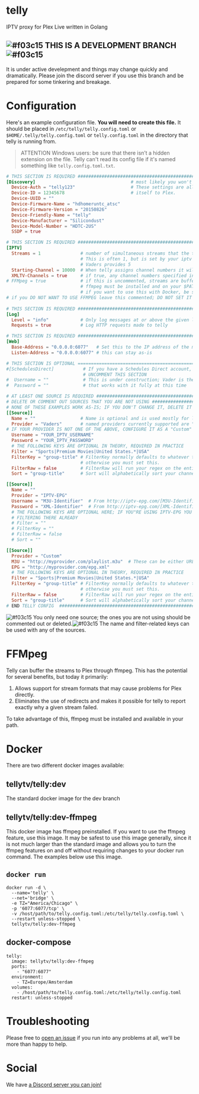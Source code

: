 # telly

IPTV proxy for Plex Live written in Golang

## ![#f03c15](https://placehold.it/15/f03c15/000000?text=+) THIS IS A DEVELOPMENT BRANCH ![#f03c15](https://placehold.it/15/f03c15/000000?text=+)

It is under active develepment and things may change quickly and dramatically.  Please join the discord server if you use this branch and be prepared for some tinkering and breakage.

# Configuration

Here's an example configuration file. **You will need to create this file.**  It should be placed in `/etc/telly/telly.config.toml` or `$HOME/.telly/telly.config.toml` or `telly.config.toml` in the directory that telly is running from.

> ATTENTION Windows users: be sure that there isn’t a hidden extension on the file.  Telly can't read its config file if it's named something like `telly.config.toml.txt`.

```toml
# THIS SECTION IS REQUIRED ########################################################################
[Discovery]                                    # most likely you won't need to change anything here
  Device-Auth = "telly123"                     # These settings are all related to how telly identifies
  Device-ID = 12345678                         # itself to Plex.
  Device-UUID = ""
  Device-Firmware-Name = "hdhomeruntc_atsc"
  Device-Firmware-Version = "20150826"
  Device-Friendly-Name = "telly"
  Device-Manufacturer = "Silicondust"
  Device-Model-Number = "HDTC-2US"
  SSDP = true

# THIS SECTION IS REQUIRED ########################################################################
[IPTV]
  Streams = 1               # number of simultaneous streams that the telly virtual DVR will provide
                            # This is often 1, but is set by your iptv provider; for example, 
                            # Vaders provides 5
  Starting-Channel = 10000  # When telly assigns channel numbers it will start here
  XMLTV-Channels = true     # if true, any channel numbers specified in your M3U file will be used.
# FFMpeg = true             # if this is uncommented, streams are buffered through ffmpeg; 
                            # ffmpeg must be installed and on your $PATH
                            # if you want to use this with Docker, be sure you use the correct docker image
# if you DO NOT WANT TO USE FFMPEG leave this commented; DO NOT SET IT TO FALSE
  
# THIS SECTION IS REQUIRED ########################################################################
[Log]
  Level = "info"            # Only log messages at or above the given level. [debug, info, warn, error, fatal]
  Requests = true           # Log HTTP requests made to telly

# THIS SECTION IS REQUIRED ########################################################################
[Web]
  Base-Address = "0.0.0.0:6077"   # Set this to the IP address of the machine telly runs on
  Listen-Address = "0.0.0.0:6077" # this can stay as-is

# THIS SECTION IS OPTIONAL ========================================================================
#[SchedulesDirect]           # If you have a Schedules Direct account, fill in details and then
                             # UNCOMMENT THIS SECTION
#  Username = ""             # This is under construction; Vader is the only provider
#  Password = ""             # that works with it fully at this time

# AT LEAST ONE SOURCE IS REQUIRED #################################################################
# DELETE OR COMMENT OUT SOURCES THAT YOU ARE NOT USING ############################################
# NONE OF THESE EXAMPLES WORK AS-IS; IF YOU DON'T CHANGE IT, DELETE IT ############################
[[Source]]
  Name = ""                 # Name is optional and is used mostly for logging purposes
  Provider = "Vaders"       # named providers currently supported are "Vaders", "area51", "Iris"
# IF YOUR PROVIDER IS NOT ONE OF THE ABOVE, CONFIGURE IT AS A "Custom" PROVIDER; SEE BELOW
  Username = "YOUR_IPTV_USERNAME"
  Password = "YOUR_IPTV_PASSWORD"
  # THE FOLLOWING KEYS ARE OPTIONAL IN THEORY, REQUIRED IN PRACTICE
  Filter = "Sports|Premium Movies|United States.*|USA"
  FilterKey = "group-title" # FilterKey normally defaults to whatever the provider file says is best, 
                            # otherwise you must set this.
  FilterRaw = false         # FilterRaw will run your regex on the entire line instead of just specific keys.
  Sort = "group-title"      # Sort will alphabetically sort your channels by the M3U key provided

[[Source]]
  Name = ""
  Provider = "IPTV-EPG"
  Username = "M3U-Identifier"  # From http://iptv-epg.com/[M3U-Identifier].m3u
  Password = "XML-Identifier"  # From http://iptv-epg.com/[XML-Identifier].xml
  # THE FOLLOWING KEYS ARE OPTIONAL HERE; IF YOU"RE USING IPTV-EPG YOU'FE PROBABLY DONE YOUR
  # FILTERING THERE ALREADY
  # Filter = ""
  # FilterKey = ""
  # FilterRaw = false
  # Sort = ""

[[Source]]
  Provider = "Custom"
  M3U = "http://myprovider.com/playlist.m3u"  # These can be either URLs or fully-qualified paths.
  EPG = "http://myprovider.com/epg.xml"
  # THE FOLLOWING KEYS ARE OPTIONAL IN THEORY, REQUIRED IN PRACTICE
  Filter = "Sports|Premium Movies|United States.*|USA"
  FilterKey = "group-title" # FilterKey normally defaults to whatever the provider file says is best, 
                            # otherwise you must set this.
  FilterRaw = false         # FilterRaw will run your regex on the entire line instead of just specific keys.
  Sort = "group-title"      # Sort will alphabetically sort your channels by the M3U key provided
# END TELLY CONFIG  ###############################################################################
```
![#f03c15](https://placehold.it/15/f03c15/000000?text=+) You only need one source; the ones you are not using should be commented out or deleted.![#f03c15](https://placehold.it/15/f03c15/000000?text=+)  The name and filter-related keys can be used with any of the sources.

# FFMpeg

Telly can buffer the streams to Plex through ffmpeg.  This has the potential for several benefits, but today it primarily:

1. Allows support for stream formats that may cause problems for Plex directly.
1. Eliminates the use of redirects and makes it possible for telly to report exactly why a given stream failed.

To take advantage of this, ffmpeg must be installed and available in your path.

# Docker

There are two different docker images available:

## tellytv/telly:dev
The standard docker image for the dev branch

## tellytv/telly:dev-ffmpeg
This docker image has ffmpeg preinstalled.  If you want to use the ffmpeg feature, use this image.  It may be safest to use this image generally, since it is not much larger than the standard image and allows you to turn the ffmpeg features on and off without requiring changes to your docker run command.  The examples below use this image.

## `docker run`
```
docker run -d \
  --name='telly' \
  --net='bridge' \
  -e TZ="America/Chicago" \
  -p '6077:6077/tcp' \
  -v /host/path/to/telly.config.toml:/etc/telly/telly.config.toml \
  --restart unless-stopped \
  tellytv/telly:dev-ffmpeg
```

## docker-compose
```
telly:
  image: tellytv/telly:dev-ffmpeg
  ports:
    - "6077:6077"
  environment:
    - TZ=Europe/Amsterdam
  volumes:
    - /host/path/to/telly.config.toml:/etc/telly/telly.config.toml
  restart: unless-stopped
```

# Troubleshooting

Please free to [open an issue](https://github.com/tellytv/telly/issues) if you run into any problems at all, we'll be more than happy to help.

# Social

We have [a Discord server you can join!](https://discord.gg/bnNC8qX)

